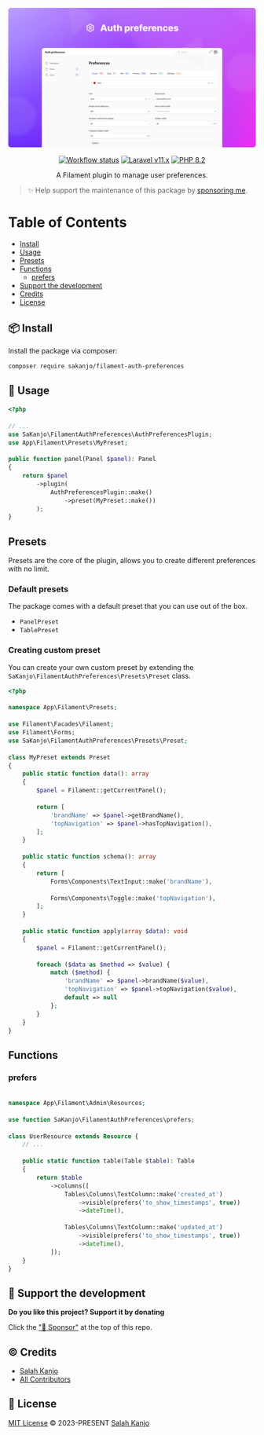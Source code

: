 ![Preview](./art/preview.png)

<p align="center">
    <a href="https://github.com/sakanjo/filament-auth-preferences/actions"><img alt="Workflow status" src="https://img.shields.io/github/actions/workflow/status/sakanjo/filament-auth-preferences/tests.yml?style=for-the-badge"></a>
    <a href="https://laravel.com"><img alt="Laravel v11.x" src="https://img.shields.io/badge/Laravel-v11.x-FF2D20?style=for-the-badge&logo=laravel"></a>
    <a href="https://php.net"><img alt="PHP 8.2" src="https://img.shields.io/badge/PHP-8.2-777BB4?style=for-the-badge&logo=php"></a>
</p>

<p align="center">A Filament plugin to manage user preferences.</p>

> ✨ Help support the maintenance of this package by [sponsoring me](https://github.com/sponsors/sakanjo).

Table of Contents
=================

* [Install](#-install)
* [Usage](#-usage)
* [Presets](#presets)
* [Functions](#functions)
  * [prefers](#prefers)
* [Support the development](#-support-the-development)
* [Credits](#%EF%B8%8F-credits)
* [License](#-license)

## 📦 Install

Install the package via composer:

```
composer require sakanjo/filament-auth-preferences
```

## 🦄 Usage

```php
<?php

// ...
use SaKanjo\FilamentAuthPreferences\AuthPreferencesPlugin;
use App\Filament\Presets\MyPreset;

public function panel(Panel $panel): Panel
{
    return $panel
        ->plugin(
            AuthPreferencesPlugin::make()
                ->preset(MyPreset::make())
        );
}
```

## Presets

Presets are the core of the plugin, allows you to create different preferences with no limit.

### Default presets

The package comes with a default preset that you can use out of the box.

- `PanelPreset`
- `TablePreset`

### Creating custom preset

You can create your own custom preset by extending the `SaKanjo\FilamentAuthPreferences\Presets\Preset` class.

```php
<?php

namespace App\Filament\Presets;

use Filament\Facades\Filament;
use Filament\Forms;
use SaKanjo\FilamentAuthPreferences\Presets\Preset;

class MyPreset extends Preset
{
    public static function data(): array
    {
        $panel = Filament::getCurrentPanel();

        return [
            'brandName' => $panel->getBrandName(),
            'topNavigation' => $panel->hasTopNavigation(),
        ];
    }

    public static function schema(): array
    {
        return [
            Forms\Components\TextInput::make('brandName'),

            Forms\Components\Toggle::make('topNavigation'),
        ];
    }

    public static function apply(array $data): void
    {
        $panel = Filament::getCurrentPanel();

        foreach ($data as $method => $value) {
            match ($method) {
                'brandName' => $panel->brandName($value),
                'topNavigation' => $panel->topNavigation($value),
                default => null
            };
        }
    }
}
```

## Functions

### prefers

```php

namespace App\Filament\Admin\Resources;

use function SaKanjo\FilamentAuthPreferences\prefers;

class UserResource extends Resource {
    // ...

    public static function table(Table $table): Table
    {
        return $table
            ->columns([
                Tables\Columns\TextColumn::make('created_at')
                    ->visible(prefers('to_show_timestamps', true))
                    ->dateTime(),

                Tables\Columns\TextColumn::make('updated_at')
                    ->visible(prefers('to_show_timestamps', true))
                    ->dateTime(),
            ]);
    }
}

```

## 💖 Support the development

**Do you like this project? Support it by donating**

Click the ["💖 Sponsor"](https://github.com/sponsors/sakanjo) at the top of this repo.

## ©️ Credits

- [Salah Kanjo](https://github.com/sakanjo)
- [All Contributors](../../contributors)

## 📄 License

[MIT License](https://github.com/sakanjo/filament-auth-preferences/blob/master/LICENSE) © 2023-PRESENT [Salah Kanjo](https://github.com/sakanjo)
